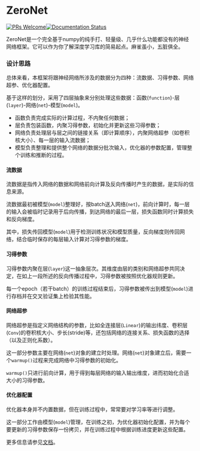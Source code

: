 # ZeroNet

[![PRs Welcome](https://img.shields.io/badge/PRs-welcome-brightgreen.svg?style=flat-square)](http://makeapullrequest.com)[![Documentation Status](https://readthedocs.org/projects/zeronet-docs/badge/?version=latest)](http://zeronet-docs.readthedocs.io/?badge=docs)


ZeroNet是一个完全基于numpy的纯手打、轻量级、几乎什么功能都没有的神经网络框架。它可以作为你了解深度学习库的简易起点。麻雀虽小，五脏俱全。

### 设计思路

总体来看，本框架将跟神经网络所涉及的数据分为四种：流数据、习得参数、网络超参、优化器配置。

基于这样的划分，采用了四层抽象来分别处理这些数据：函数(`function`)-层(`layer`)-网络(`net`)-模型(`model`)。

- 函数负责完成实际的计算过程，不内聚任何数据；
- 层负责包装函数，内聚习得参数，初始化并更新这些习得参数；
- 网络负责处理层与层之间的链接关系（即计算顺序），内聚网络超参（如卷积核大小）、每一层的输入流数据；
- 模型负责整理和提供整个网络的数据分批次输入，优化器的参数配置，管理整个训练和推断的过程。

#### 流数据

流数据是指传入网络的数据和网络前向计算及反向传播时产生的数据，是实际的信息来源。

流数据最初被模型(`model`)整理好，按batch送入网络(`net`)，前向计算时，每一层的输入会被临时记录用于后向传播，到达网络的最后一层，损失函数同时计算损失和反向梯度。

其中，损失传回模型(`model`)用于检测训练状况和模型质量，反向梯度则传回网络，结合临时保存的每层输入计算对习得参数的梯度。

#### 习得参数

习得参数内聚在层(`layer`)这一抽象层次。其维度由层的类别和网络超参共同决定，在如上一段所述的反向传播过程中，习得参数被按照优化器规则更新。

每一个epoch（若干batch）的训练过程结束后，习得参数被传出到模型(`model`)进行存档并在交叉验证集上检验其性能。

#### 网络超参

网络超参是指定义网络结构的参数，比如全连接层(`Linear`)的输出纬度、卷积层(`Conv`)的卷积核大小、步长(stride)等，还包括网络的连接关系、损失函数的选择（以及正则化系数）。

这一部分参数主要在网络(`net`)对象的建立时处理。网络(`net`)对象建立后，需要一个`warmup()`过程来完成网络中习得参数的初始化。

`warmup()`只进行前向计算，用于得到每层网络的输入输出维度，进而初始化合适大小的习得参数。

#### 优化器配置

优化器本身并不内置数据，但在训练过程中，常常要对学习率等进行调整。

这一部分工作由模型(`model`)管理，在训练之初，为优化器初始化配置，并为每个要更新的习得参数保存一份拷贝，并在训练过程中根据训练进度更新这些配置。

更多信息请参见[文档](https://zeronet-docs.readthedocs.io/)。
